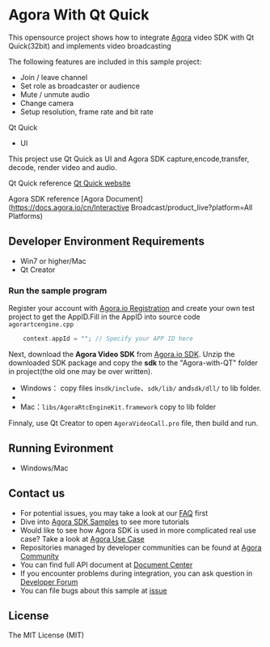 # Agora With Qt Quick

This opensource project shows how to integrate [Agora](www.agora.io) video SDK with Qt Quick(32bit) and implements  video broadcasting


The following features are included in this sample project:

- Join / leave channel
- Set role as broadcaster or audience
- Mute / unmute audio
- Change camera
- Setup resolution, frame rate and bit rate


Qt Quick

- UI 

This project use Qt Quick as UI and  Agora SDK capture,encode,transfer, decode, render video and audio.

Qt Quick reference [Qt Quick website](https://doc.qt.io/qt-5/qtquick-index.html)

Agora SDK reference [Agora Document](https://docs.agora.io/cn/Interactive Broadcast/product_live?platform=All Platforms)


## Developer Environment Requirements
* Win7 or higher/Mac
* Qt Creator

### Run the sample program

Register your account with [Agora.io Registration](https://dashboard.agora.io/cn/signup/) and create your own test project to get the AppID.Fill in the AppID into source code `agorartcengine.cpp`

```c++
    context.appId = ""; // Specify your APP ID here
```

Next, download the **Agora Video SDK** from [Agora.io SDK](https://docs.agora.io/en/Agora%20Platform/downloads). Unzip the downloaded SDK package and copy the **sdk** to the "Agora-with-QT" folder in project(the old one may be over written).

* Windows： copy files in`sdk/include`、`sdk/lib/` and`sdk/dll/` to lib folder.
* 
* Mac：`libs/AgoraRtcEngineKit.framework` copy to lib folder

Finnaly, use Qt Creator to open `AgoraVideoCall.pro` file, then build and run.

## Running Evironment
* Windows/Mac

## Contact us

- For potential issues, you may take a look at our [FAQ](https://docs.agora.io/en/faq) first
- Dive into [Agora SDK Samples](https://github.com/AgoraIO) to see more tutorials
- Would like to see how Agora SDK is used in more complicated real use case? Take a look at [Agora Use Case](https://github.com/AgoraIO-usecase)
- Repositories managed by developer communities can be found at [Agora Community](https://github.com/AgoraIO-Community)
- You can find full API document at [Document Center](https://docs.agora.io/en/)
- If you encounter problems during integration, you can ask question in [Developer Forum](https://stackoverflow.com/questions/tagged/agora.io)
- You can file bugs about this sample at [issue](https://github.com/AgoraIO/Agora-with-QT/issues)

## License

The MIT License (MIT)
